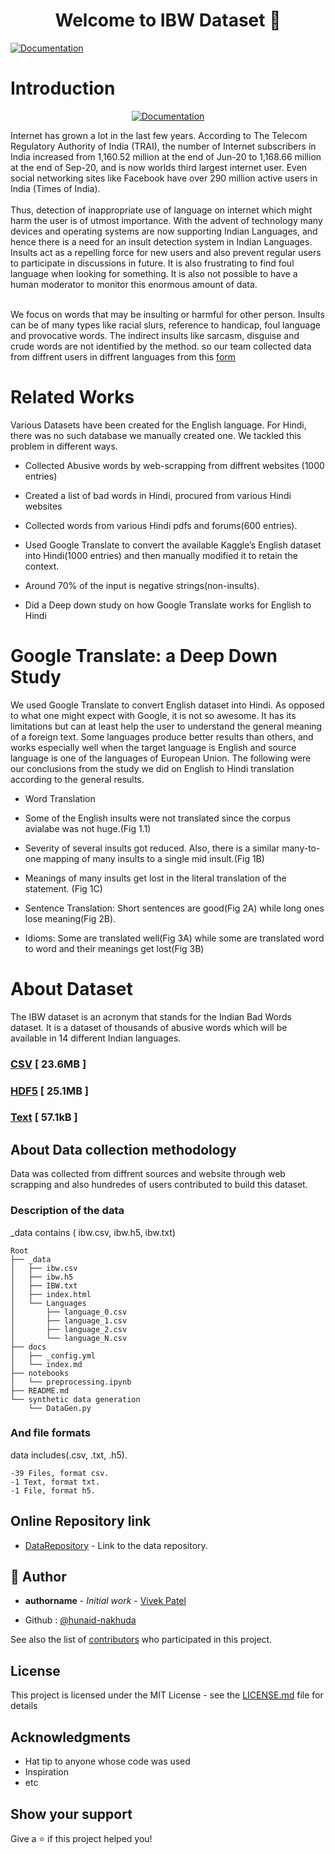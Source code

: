 <h1 align="center">Welcome to IBW Dataset 👋</h1>
<p>
  <a href="ibw-dataset.herokuapp.com" target="_blank">
    <img alt="Documentation" src="https://img.shields.io/badge/documentation-yes-brightgreen.svg" />
  </a>
</p>

# Introduction
<p align="center">
  <a href="ibw-dataset.herokuapp.com" target="_blank">
    <img alt="Documentation" src="https://content.indiainfoline.com/_media/iifl/img/article/2016-11/25/full/1480065591-6229.jpg" />
  </a>
</p>
Internet has grown a lot in the last few years. According to The Telecom Regulatory Authority
of India (TRAI), the number of Internet subscribers in India increased from 1,160.52 million at the end of Jun-20 to 1,168.66 million at the end of Sep-20, and is
now worlds third largest internet user. Even social networking sites like Facebook have over 290 million active
users in India (Times of India).<br>
<br>Thus, detection of inappropriate use of language on internet which might harm
the user is of utmost importance. With the advent of technology many devices and operating systems are now
supporting Indian Languages, and hence there is a need for an insult detection system in Indian Languages. Insults act as a repelling
force for new users and also prevent regular users to participate in discussions in future. It is also frustrating to
find foul language when looking for something. It is also not possible to have a human moderator to monitor this
enormous amount of data.
<br><br>

We focus on words that may be insulting or harmful for other person. Insults can be of many types
like racial slurs, reference to handicap, foul language and provocative words. The indirect insults like sarcasm,
disguise and crude words are not identified by the method. so our team collected data from diffrent users in diffrent languages from this [ form ](https://ibw-dataset.herokuapp.com)


# Related Works

Various Datasets have been created for the English language. For Hindi, there was no such database we manually created
one. We tackled this problem in different ways.

* Collected Abusive words by web-scrapping  from diffrent websites (1000 entries)

* Created a list of bad words in Hindi, procured from various Hindi websites

* Collected words from various Hindi pdfs and forums(600 entries).

* Used Google Translate to convert the available Kaggle’s English dataset into Hindi(1000 entries) and
then manually modified it to retain the context.

*  Around 70% of the input is negative strings(non-insults).

* Did a Deep down study on how Google Translate works for English to Hindi

# Google Translate: a Deep Down Study

We used Google Translate to convert English dataset into Hindi. As opposed to what one might expect with
Google, it is not so awesome. It has its limitations but can at least help the user to understand the general
meaning of a foreign text. Some languages produce better results than others, and works especially well when the
target language is English and source language is one of the languages of European Union. The following were
our conclusions from the study we did on English to Hindi translation according to the general results.<br> 
* Word Translation

* Some of the English insults were not translated since the corpus avialabe was not huge.(Fig 1.1)
* Severity of several insults got reduced. Also, there is a similar many-to-one mapping of many insults
to a single mid insult.(Fig 1B)
* Meanings of many insults get lost in the literal translation of the statement. (Fig 1C)
* Sentence Translation: Short sentences are good(Fig 2A) while long ones lose meaning(Fig 2B).
* Idioms: Some are translated well(Fig 3A) while some are translated word to word and their meanings get
lost(Fig 3B)
# About Dataset

The IBW dataset is an acronym that stands for the Indian Bad Words dataset. It is a dataset of thousands of abusive words which will be available in 14 different Indian languages.

### [CSV](ibw-dataset.herokuapp.com) [ 23.6MB ]

### [HDF5](https://osg-ny2.paperspace.io/tekeun9hs/tekeun9hs/datasets/dsrgt5fydni1tep/versions/1o9e4wj/data/ibw.h5?AWSAccessKeyId=7FZOXOZIC1MWW1TW4LUG&Expires=1622033164&Signature=PXnFin%2FW6Ct0VXMz9pz%2F9DWYQNs%3D) [ 25.1MB  ]

### [Text](https://osg-ny2.paperspace.io/tekeun9hs/tekeun9hs/datasets/dsr3kni6g9kpshm/versions/jnuu5iy/data/IBW.txt?AWSAccessKeyId=7FZOXOZIC1MWW1TW4LUG&Expires=1622033324&Signature=3g0pNqA8%2BLjJoi5VX1IbDCtO5nE%3D)   [ 57.1kB ]




## About Data collection methodology

Data was collected from diffrent sources and website through web scrapping and also hundredes of users contributed to build this dataset.


### Description of the data

_data contains ( ibw.csv, ibw.h5, ibw.txt)

```
Root
├── _data
│   ├── ibw.csv
│   ├── ibw.h5
│   ├── IBW.txt
│   ├── index.html
│   └── Languages
│       ├── language_0.csv
│       ├── language_1.csv
│       ├── language_2.csv
│       └── language_N.csv
├── docs
│   ├── _config.yml
│   └── index.md
├── notebooks
│   └── preprocessing.ipynb
├── README.md
└── synthetic data generation
    └── DataGen.py
```

### And file formats

data includes(.csv, .txt, .h5).
```
-39 Files, format csv.
-1 Text, format txt.
-1 File, format h5.
```

## Online Repository link

* [DataRepository](https://www.kaggle.com/datasets) - Link to the data repository.

## 👤 Author

* **authorname** - *Initial work* - [Vivek Patel](https://github.com/vivolscute)

* Github : [@hunaid-nakhuda](https://github.com/hunaid-nakhuda)

See also the list of [contributors](https://github.com/your/project/contributors) who participated in this project.

## License

This project is licensed under the MIT License - see the [LICENSE.md](LICENSE.md) file for details

## Acknowledgments

* Hat tip to anyone whose code was used
* Inspiration
* etc


## Show your support

Give a ⭐️ if this project helped you!